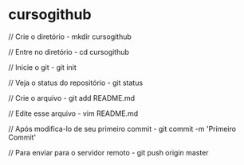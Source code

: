 # cursogithub

// Crie o diretório - mkdir cursogithub

// Entre no diretório - cd cursogithub

// Inicie o git - git init

// Veja o status do repositório - git status

// Crie o arquivo - git add README.md

// Edite esse arquivo - vim README.md

// Após modifica-lo de seu primeiro commit - git commit -m 'Primeiro Commit'

// Para enviar para o servidor remoto - git push origin master
